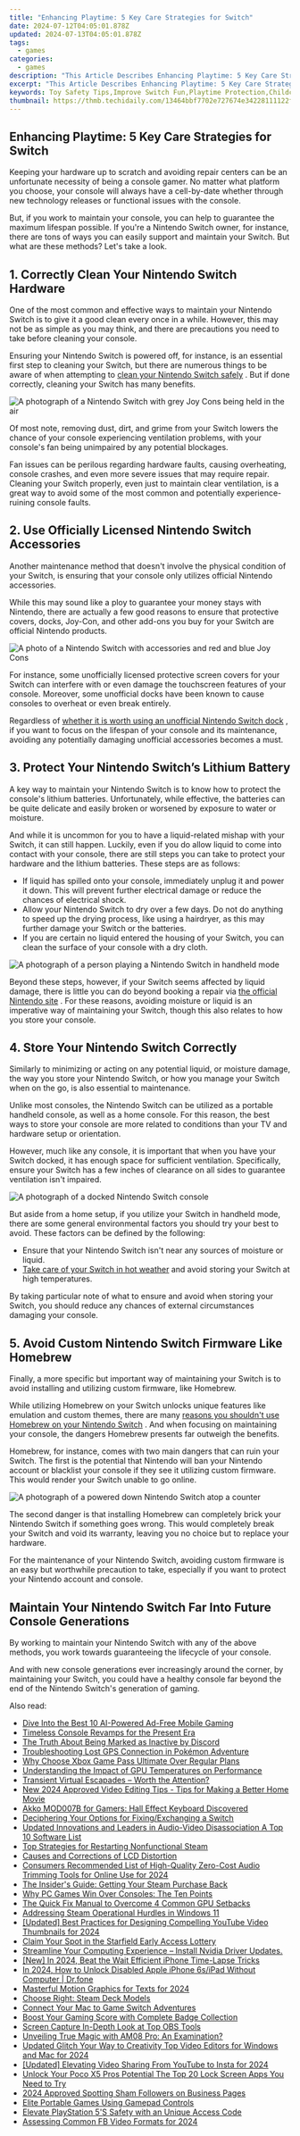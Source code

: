 ```yaml
---
title: "Enhancing Playtime: 5 Key Care Strategies for Switch"
date: 2024-07-12T04:05:01.878Z
updated: 2024-07-13T04:05:01.878Z
tags:
  - games
categories:
  - games
description: "This Article Describes Enhancing Playtime: 5 Key Care Strategies for Switch"
excerpt: "This Article Describes Enhancing Playtime: 5 Key Care Strategies for Switch"
keywords: Toy Safety Tips,Improve Switch Fun,Playtime Protection,Childcare for Switches,Safe Switch Games,Switch Toy Care Guide,Optimal Switch Use
thumbnail: https://thmb.techidaily.com/13464bbf7702e727674e34228111122f1f619fb5b014ebf3cf5f5ddd4c2dec0d.jpg
---
```


## Enhancing Playtime: 5 Key Care Strategies for Switch

 Keeping your hardware up to scratch and avoiding repair centers can be an unfortunate necessity of being a console gamer. No matter what platform you choose, your console will always have a cell-by-date whether through new technology releases or functional issues with the console.

 But, if you work to maintain your console, you can help to guarantee the maximum lifespan possible. If you're a Nintendo Switch owner, for instance, there are tons of ways you can easily support and maintain your Switch. But what are these methods? Let's take a look.

## 1\. Correctly Clean Your Nintendo Switch Hardware

 One of the most common and effective ways to maintain your Nintendo Switch is to give it a good clean every once in a while. However, this may not be as simple as you may think, and there are precautions you need to take before cleaning your console.

 Ensuring your Nintendo Switch is powered off, for instance, is an essential first step to cleaning your Switch, but there are numerous things to be aware of when attempting to [clean your Nintendo Switch safely](https://www.makeuseof.com/how-to-safely-clean-nintendo-switch-and-joy-cons/) . But if done correctly, cleaning your Switch has many benefits.

![A photograph of a Nintendo Switch with grey Joy Cons being held in the air](https://static1.makeuseofimages.com/wordpress/wp-content/uploads/2023/05/antonio-manaligod-gjudpyjh6k4-unsplash-1.jpg)

 Of most note, removing dust, dirt, and grime from your Switch lowers the chance of your console experiencing ventilation problems, with your console's fan being unimpaired by any potential blockages.

 Fan issues can be perilous regarding hardware faults, causing overheating, console crashes, and even more severe issues that may require repair. Cleaning your Switch properly, even just to maintain clear ventilation, is a great way to avoid some of the most common and potentially experience-ruining console faults.

## 2\. Use Officially Licensed Nintendo Switch Accessories

 Another maintenance method that doesn't involve the physical condition of your Switch, is ensuring that your console only utilizes official Nintendo accessories.

 While this may sound like a ploy to guarantee your money stays with Nintendo, there are actually a few good reasons to ensure that protective covers, docks, Joy-Con, and other add-ons you buy for your Switch are official Nintendo products.

![A photo of a Nintendo Switch with accessories and red and blue Joy Cons](https://static1.makeuseofimages.com/wordpress/wp-content/uploads/2023/06/stock-switch.jpg)

 For instance, some unofficially licensed protective screen covers for your Switch can interfere with or even damage the touchscreen features of your console. Moreover, some unofficial docks have been known to cause consoles to overheat or even break entirely.

 Regardless of [whether it is worth using an unofficial Nintendo Switch dock](https://www.makeuseof.com/use-third-party-nintendo-switch-dock/) , if you want to focus on the lifespan of your console and its maintenance, avoiding any potentially damaging unofficial accessories becomes a must.

## 3\. Protect Your Nintendo Switch’s Lithium Battery

 A key way to maintain your Nintendo Switch is to know how to protect the console's lithium batteries. Unfortunately, while effective, the batteries can be quite delicate and easily broken or worsened by exposure to water or moisture.

 And while it is uncommon for you to have a liquid-related mishap with your Switch, it can still happen. Luckily, even if you do allow liquid to come into contact with your console, there are still steps you can take to protect your hardware and the lithium batteries. These steps are as follows:

* If liquid has spilled onto your console, immediately unplug it and power it down. This will prevent further electrical damage or reduce the chances of electrical shock.
* Allow your Nintendo Switch to dry over a few days. Do not do anything to speed up the drying process, like using a hairdryer, as this may further damage your Switch or the batteries.
* If you are certain no liquid entered the housing of your Switch, you can clean the surface of your console with a dry cloth.

![A photograph of a person playing a Nintendo Switch in handheld mode](https://static1.makeuseofimages.com/wordpress/wp-content/uploads/2023/06/stock-switch-1.jpg)

 Beyond these steps, however, if your Switch seems affected by liquid damage, there is little you can do beyond booking a repair via [the official Nintendo site](https://repair.nintendo.com/cc/soConsumer.html?) . For these reasons, avoiding moisture or liquid is an imperative way of maintaining your Switch, though this also relates to how you store your console.

## 4\. Store Your Nintendo Switch Correctly

 Similarly to minimizing or acting on any potential liquid, or moisture damage, the way you store your Nintendo Switch, or how you manage your Switch when on the go, is also essential to maintenance.

 Unlike most consoles, the Nintendo Switch can be utilized as a portable handheld console, as well as a home console. For this reason, the best ways to store your console are more related to conditions than your TV and hardware setup or orientation.

 However, much like any console, it is important that when you have your Switch docked, it has enough space for sufficient ventilation. Specifically, ensure your Switch has a few inches of clearance on all sides to guarantee ventilation isn't impaired.

![A photograph of a docked Nintendo Switch console](https://static1.makeuseofimages.com/wordpress/wp-content/uploads/2023/04/docked-switch.jpg)

 But aside from a home setup, if you utilize your Switch in handheld mode, there are some general environmental factors you should try your best to avoid. These factors can be defined by the following:

* Ensure that your Nintendo Switch isn't near any sources of moisture or liquid.
* [Take care of your Switch in hot weather](https://www.makeuseof.com/take-care-of-nintendo-switch-in-hot-weather/) and avoid storing your Switch at high temperatures.

 By taking particular note of what to ensure and avoid when storing your Switch, you should reduce any chances of external circumstances damaging your console.

## 5\. Avoid Custom Nintendo Switch Firmware Like Homebrew

 Finally, a more specific but important way of maintaining your Switch is to avoid installing and utilizing custom firmware, like Homebrew.

 While utilizing Homebrew on your Switch unlocks unique features like emulation and custom themes, there are many [reasons you shouldn't use Homebrew on your Nintendo Switch](https://www.makeuseof.com/dont-use-custom-firmware-like-homebrew-on-nintendo-switch-reasons-why/) . And when focusing on maintaining your console, the dangers Homebrew presents far outweigh the benefits.

 Homebrew, for instance, comes with two main dangers that can ruin your Switch. The first is the potential that Nintendo will ban your Nintendo account or blacklist your console if they see it utilizing custom firmware. This would render your Switch unable to go online.

![A photograph of a powered down Nintendo Switch atop a counter](https://static1.makeuseofimages.com/wordpress/wp-content/uploads/2023/10/enrique-vidal-flores-blhdtltnizm-unsplash.jpg)

 The second danger is that installing Homebrew can completely brick your Nintendo Switch if something goes wrong. This would completely break your Switch and void its warranty, leaving you no choice but to replace your hardware.

 For the maintenance of your Nintendo Switch, avoiding custom firmware is an easy but worthwhile precaution to take, especially if you want to protect your Nintendo account and console.

## Maintain Your Nintendo Switch Far Into Future Console Generations

 By working to maintain your Nintendo Switch with any of the above methods, you work towards guaranteeing the lifecycle of your console.

 And with new console generations ever increasingly around the corner, by maintaining your Switch, you could have a healthy console far beyond the end of the Nintendo Switch's generation of gaming.


<ins class="adsbygoogle"
     style="display:block"
     data-ad-format="autorelaxed"
     data-ad-client="ca-pub-7571918770474297"
     data-ad-slot="1223367746"></ins>



<ins class="adsbygoogle"
     style="display:block"
     data-ad-client="ca-pub-7571918770474297"
     data-ad-slot="8358498916"
     data-ad-format="auto"
     data-full-width-responsive="true"></ins>



<span class="atpl-alsoreadstyle">Also read:</span>
<div><ul>
<li><a href="https://games-able.techidaily.com/dive-into-the-best-10-ai-powered-ad-free-mobile-gaming/"><u>Dive Into the Best 10 AI-Powered Ad-Free Mobile Gaming</u></a></li>
<li><a href="https://games-able.techidaily.com/timeless-console-revamps-for-the-present-era/"><u>Timeless Console Revamps for the Present Era</u></a></li>
<li><a href="https://games-able.techidaily.com/the-truth-about-being-marked-as-inactive-by-discord/"><u>The Truth About Being Marked as Inactive by Discord</u></a></li>
<li><a href="https://games-able.techidaily.com/troubleshooting-lost-gps-connection-in-pokemon-adventure/"><u>Troubleshooting Lost GPS Connection in Pokémon Adventure</u></a></li>
<li><a href="https://games-able.techidaily.com/why-choose-xbox-game-pass-ultimate-over-regular-plans/"><u>Why Choose Xbox Game Pass Ultimate Over Regular Plans</u></a></li>
<li><a href="https://games-able.techidaily.com/understanding-the-impact-of-gpu-temperatures-on-performance/"><u>Understanding the Impact of GPU Temperatures on Performance</u></a></li>
<li><a href="https://games-able.techidaily.com/transient-virtual-escapades-worth-the-attention/"><u>Transient Virtual Escapades – Worth the Attention?</u></a></li>
<li><a href="https://video-content-creator.techidaily.com/new-2024-approved-video-editing-tips-tips-for-making-a-better-home-movie/"><u>New 2024 Approved Video Editing Tips - Tips for Making a Better Home Movie</u></a></li>
<li><a href="https://games-able.techidaily.com/akko-mod007b-for-gamers-hall-effect-keyboard-discovered/"><u>Akko MOD007B for Gamers: Hall Effect Keyboard Discovered</u></a></li>
<li><a href="https://games-able.techidaily.com/deciphering-your-options-for-fixingexchanging-a-switch/"><u>Deciphering Your Options for Fixing/Exchanging a Switch</u></a></li>
<li><a href="https://sound-tweaking.techidaily.com/updated-innovations-and-leaders-in-audio-video-disassociation-a-top-10-software-list/"><u>Updated Innovations and Leaders in Audio-Video Disassociation A Top 10 Software List</u></a></li>
<li><a href="https://games-able.techidaily.com/top-strategies-for-restarting-nonfunctional-steam/"><u>Top Strategies for Restarting Nonfunctional Steam</u></a></li>
<li><a href="https://games-able.techidaily.com/causes-and-corrections-of-lcd-distortion/"><u>Causes and Corrections of LCD Distortion</u></a></li>
<li><a href="https://audio-editing.techidaily.com/consumers-recommended-list-of-high-quality-zero-cost-audio-trimming-tools-for-online-use-for-2024/"><u>Consumers Recommended List of High-Quality Zero-Cost Audio Trimming Tools for Online Use for 2024</u></a></li>
<li><a href="https://games-able.techidaily.com/the-insiders-guide-getting-your-steam-purchase-back/"><u>The Insider's Guide: Getting Your Steam Purchase Back</u></a></li>
<li><a href="https://games-able.techidaily.com/why-pc-games-win-over-consoles-the-ten-points/"><u>Why PC Games Win Over Consoles: The Ten Points</u></a></li>
<li><a href="https://games-able.techidaily.com/the-quick-fix-manual-to-overcome-4-common-gpu-setbacks/"><u>The Quick Fix Manual to Overcome 4 Common GPU Setbacks</u></a></li>
<li><a href="https://games-able.techidaily.com/addressing-steam-operational-hurdles-in-windows-11/"><u>Addressing Steam Operational Hurdles in Windows 11</u></a></li>
<li><a href="https://facebook-video-share.techidaily.com/updated-best-practices-for-designing-compelling-youtube-video-thumbnails-for-2024/"><u>[Updated] Best Practices for Designing Compelling YouTube Video Thumbnails for 2024</u></a></li>
<li><a href="https://games-able.techidaily.com/claim-your-spot-in-the-starfield-early-access-lottery/"><u>Claim Your Spot in the Starfield Early Access Lottery</u></a></li>
<li><a href="https://games-able.techidaily.com/1719166855610-streamline-your-computing-experience-install-nvidia-driver-updates/"><u>Streamline Your Computing Experience – Install Nvidia Driver Updates.</u></a></li>
<li><a href="https://fox-boxes.techidaily.com/new-in-2024-beat-the-wait-efficient-iphone-time-lapse-tricks/"><u>[New] In 2024, Beat the Wait  Efficient iPhone Time-Lapse Tricks</u></a></li>
<li><a href="https://iphone-unlock.techidaily.com/in-2024-how-to-unlock-disabled-apple-iphone-6sipad-without-computer-drfone-by-drfone-ios/"><u>In 2024, How to Unlock Disabled Apple iPhone 6s/iPad Without Computer | Dr.fone</u></a></li>
<li><a href="https://extra-skills.techidaily.com/masterful-motion-graphics-for-texts-for-2024/"><u>Masterful Motion Graphics for Texts for 2024</u></a></li>
<li><a href="https://games-able.techidaily.com/choose-right-steam-deck-models/"><u>Choose Right: Steam Deck Models</u></a></li>
<li><a href="https://games-able.techidaily.com/connect-your-mac-to-game-switch-adventures/"><u>Connect Your Mac to Game Switch Adventures</u></a></li>
<li><a href="https://games-able.techidaily.com/boost-your-gaming-score-with-complete-badge-collection/"><u>Boost Your Gaming Score with Complete Badge Collection</u></a></li>
<li><a href="https://desktop-recording.techidaily.com/screen-capture-in-depth-look-at-top-obs-tools/"><u>Screen Capture  In-Depth Look at Top OBS Tools</u></a></li>
<li><a href="https://games-able.techidaily.com/unveiling-true-magic-with-am08-pro-an-examination/"><u>Unveiling True Magic with AM08 Pro: An Examination?</u></a></li>
<li><a href="https://ai-video-tools.techidaily.com/updated-glitch-your-way-to-creativity-top-video-editors-for-windows-and-mac-for-2024/"><u>Updated Glitch Your Way to Creativity Top Video Editors for Windows and Mac for 2024</u></a></li>
<li><a href="https://facebook-record-videos.techidaily.com/updated-elevating-video-sharing-from-youtube-to-insta-for-2024/"><u>[Updated] Elevating Video Sharing  From YouTube to Insta for 2024</u></a></li>
<li><a href="https://easy-unlock-android.techidaily.com/unlock-your-poco-x5-pros-potential-the-top-20-lock-screen-apps-you-need-to-try-by-drfone-android/"><u>Unlock Your Poco X5 Pros Potential The Top 20 Lock Screen Apps You Need to Try</u></a></li>
<li><a href="https://facebook-clips.techidaily.com/2024-approved-spotting-sham-followers-on-business-pages/"><u>2024 Approved  Spotting Sham Followers on Business Pages</u></a></li>
<li><a href="https://games-able.techidaily.com/elite-portable-games-using-gamepad-controls/"><u>Elite Portable Games Using Gamepad Controls</u></a></li>
<li><a href="https://games-able.techidaily.com/elevate-playstation-5s-safety-with-an-unique-access-code/"><u>Elevate PlayStation 5'S Safety with an Unique Access Code</u></a></li>
<li><a href="https://facebook-video-recording.techidaily.com/assessing-common-fb-video-formats-for-2024/"><u>Assessing Common FB Video Formats for 2024</u></a></li>
</ul></div>

